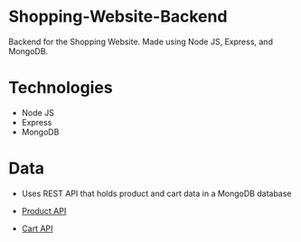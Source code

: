 # Shopping-Website-Backend

Backend for the Shopping Website. Made using Node JS, Express, and MongoDB.

# Technologies

- Node JS
- Express
- MongoDB

# Data

- Uses REST API that holds product and cart data in a MongoDB database

- [Product API](https://cloudcomputers.herokuapp.com/api/products)
- [Cart API](https://cloudcomputers.herokuapp.com/api/cartitems)
